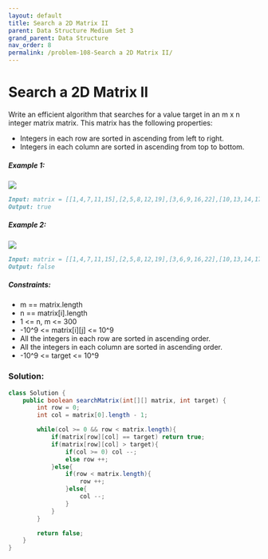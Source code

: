 ```yaml
---
layout: default
title: Search a 2D Matrix II
parent: Data Structure Medium Set 3
grand_parent: Data Structure
nav_order: 8
permalink: /problem-108-Search a 2D Matrix II/
---
```

# Search a 2D Matrix II
Write an efficient algorithm that searches for a value target in an m x n integer matrix matrix. This matrix has the following properties:

* Integers in each row are sorted in ascending from left to right.
* Integers in each column are sorted in ascending from top to bottom.

##### Example 1:
![](../../assets/images/ds/searchgrid2.jpeg)
```markdown
Input: matrix = [[1,4,7,11,15],[2,5,8,12,19],[3,6,9,16,22],[10,13,14,17,24],[18,21,23,26,30]], target = 5
Output: true
```
##### Example 2:
![](../../assets/images/ds/searchgrid.jpeg)
```markdown
Input: matrix = [[1,4,7,11,15],[2,5,8,12,19],[3,6,9,16,22],[10,13,14,17,24],[18,21,23,26,30]], target = 20
Output: false
```
##### Constraints:
* m == matrix.length
* n == matrix[i].length
* 1 <= n, m <= 300
* -10^9 <= matrix[i][j] <= 10^9
* All the integers in each row are sorted in ascending order.
* All the integers in each column are sorted in ascending order.
* -10^9 <= target <= 10^9

### Solution:
```java
class Solution {
    public boolean searchMatrix(int[][] matrix, int target) {
        int row = 0;
        int col = matrix[0].length - 1;

        while(col >= 0 && row < matrix.length){
            if(matrix[row][col] == target) return true;
            if(matrix[row][col] > target){
                if(col >= 0) col --;
                else row ++;
            }else{
                if(row < matrix.length){
                    row ++;
                }else{
                    col --;
                }
            }
        }

        return false;
    }
}
```